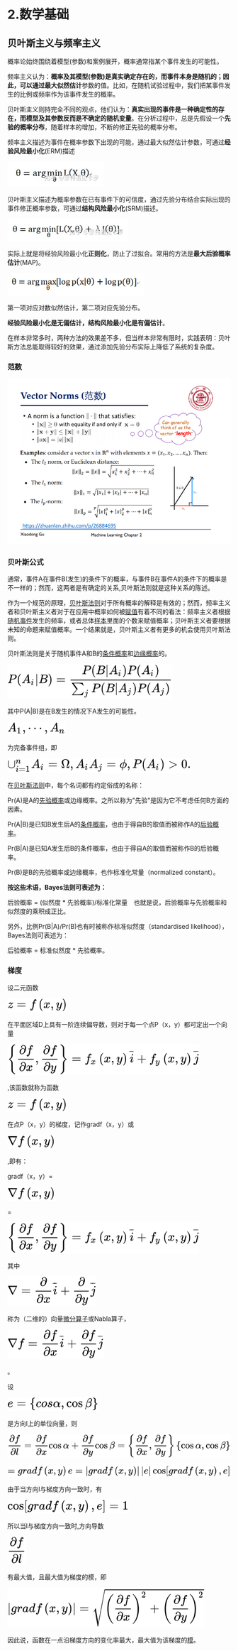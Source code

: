 # 2.数学基础

## 贝叶斯主义与频率主义

概率论始终围绕着模型(参数)和案例展开，概率通常指某个事件发生的可能性。

频率主义认为：**概率及其模型(参数)是真实确定存在的，而事件本身是随机的；**因此，可以通过**最大似然估计**参数的值。比如，在随机试验过程中，我们把某事件发生的比例或频率作为该事件发生的概率。

贝叶斯主义则持完全不同的观点，他们认为：**真实出现的事件是一种确定性的存在，而模型及其参数反而是不确定的随机变量**。在分析过程中，总是先假设一个**先验的概率分布**，随着样本的增加，不断的修正先验的概率分布。

频率主义描述为事件在概率参数下出现的可能，通过最大似然估计参数，可通过**经验风险最小化**(ERM)描述

![img](数学基础.assets/v2-d44e56ff6a0358df69c91541dcf74014_720w.jpg)

贝叶斯主义描述为概率参数在已有事件下的可信度，通过先验分布结合实际出现的事件修正概率参数，可通过**结构风险最小化**(SRM)描述。

![img](数学基础.assets/v2-a9b61515528e9a9a1f780313b7eb6a59_720w.jpg)

实际上就是将经验风险最小化**正则化**，防止了过拟合。常用的方法是**最大后验概率估计**(MAP)。

![img](数学基础.assets/v2-5840febf51e2b21cd0c983ac758498e3_720w.jpeg)

第一项对应对数似然估计，第二项对应先验分布。

**经验风险最小化是无偏估计，结构风险最小化是有偏估计**。

在样本非常多时，两种方法的效果差不多，但当样本非常有限时，实践表明：贝叶斯方法总能取得较好的效果，通过添加先验分布实际上降低了系统的复杂度。

### 范数

![范数](数学基础.assets/范数.png)

### 贝叶斯公式

通常，事件A在事件B(发生)的条件下的概率，与事件B在事件A的条件下的概率是不一样的；然而，这两者是有确定的关系,贝叶斯法则就是这种关系的陈述。

作为一个规范的原理，[贝叶斯法则](https://baike.baidu.com/item/贝叶斯法则)对于所有概率的解释是有效的；然而，频率主义者和贝叶斯主义者对于在应用中概率如何被[赋值](https://baike.baidu.com/item/赋值)有着不同的看法：频率主义者根据[随机事件](https://baike.baidu.com/item/随机事件)发生的频率，或者总体[样本](https://baike.baidu.com/item/样本)里面的个数来赋值概率；贝叶斯主义者要根据未知的命题来赋值概率。一个结果就是，贝叶斯主义者有更多的机会使用贝叶斯法则。

贝叶斯法则是关于随机事件A和B的[条件概率](https://baike.baidu.com/item/条件概率)和[边缘概率](https://baike.baidu.com/item/边缘概率)的。

![img](数学基础.assets/b31aa378530e552127512be06a522b70.svg)

其中P(A|B)是在B发生的情况下A发生的可能性。

![img](数学基础.assets/3b5568f4510de6601c831270ef37af8e.svg)

为完备事件组，即

![img](数学基础.assets/47b44530235acff6998900774c85683d.svg)

在[贝叶斯法则](https://baike.baidu.com/item/贝叶斯法则)中，每个名词都有约定俗成的名称：

Pr(A)是A的[先验概率](https://baike.baidu.com/item/先验概率)或边缘概率。之所以称为"先验"是因为它不考虑任何B方面的因素。

Pr(A|B)是已知B发生后A的[条件概率](https://baike.baidu.com/item/条件概率)，也由于得自B的取值而被称作A的[后验概率](https://baike.baidu.com/item/后验概率)。

Pr(B|A)是已知A发生后B的条件概率，也由于得自A的取值而被称作B的后验概率。

Pr(B)是B的先验概率或边缘概率，也作标准化常量（normalized constant）。

**按这些术语，Bayes法则可表述为：**

后验概率 = (似然度 * 先验概率)/标准化常量　也就是说，后验概率与先验概率和似然度的乘积成正比。

另外，比例Pr(B|A)/Pr(B)也有时被称作标准似然度（standardised likelihood），Bayes法则可表述为：

后验概率 = 标准似然度 * 先验概率。

### 梯度

设二元函数

![img](数学基础.assets/9bd1f51c50a12e37aa8e2c7723329c12.svg)

 在平面区域D上具有一阶连续偏导数，则对于每一个点P（x，y）都可定出一个向量

![img](数学基础.assets/2bbe458bd2dec7b2cdacb5954d49a568.svg)

 ,该函数就称为函数

![img](数学基础.assets/9bd1f51c50a12e37aa8e2c7723329c12.svg)

 在点P（x，y）的梯度，记作gradf（x，y）或

![img](数学基础.assets/81fe531a8b73f638fe38cd1407fbb876.svg)

 ,即有：

gradf（x，y）=

![img](数学基础.assets/81fe531a8b73f638fe38cd1407fbb876.svg)

 =

![img](数学基础.assets/2bbe458bd2dec7b2cdacb5954d49a568.svg)

其中

![img](数学基础.assets/c367c4463553d772c9d9d0794e19e394.svg)

 称为（二维的）向量[微分算子](https://baike.baidu.com/item/微分算子)或Nabla算子，

![img](数学基础.assets/ea5a3b50c821dedb26f8d49b21094be7.svg)

 。

设

![img](数学基础.assets/89b034baad2985f1f0a6fe377fc9f470.svg)

 是方向l上的单位向量，则

![img](数学基础.assets/e0a32d6249245bacdff1dd9eb1f7ff67.svg)

![img](数学基础.assets/a174e91a95f1f61703953745b9111c39.svg)

由于当方向l与梯度方向一致时，有

![img](数学基础.assets/23fc3d010b55a84e4a7f66b8b02bd02f.svg)

所以当l与梯度方向一致时,方向导数

![img](数学基础.assets/578141d96f7c4be1bd0c5d7da8843c1b.svg)

 有最大值，且最大值为梯度的模，即

![img](数学基础.assets/8c8cc47c15e3f7a1682d23728c8306f4.svg)

因此说，函数在一点沿梯度方向的变化率最大，最大值为该梯度的[模](https://baike.baidu.com/item/模/13332717)。